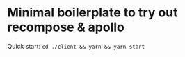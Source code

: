 # Minimal boilerplate to try out recompose & apollo

Quick start: `cd ./client && yarn && yarn start`
